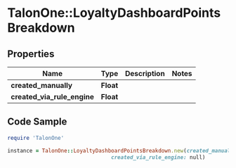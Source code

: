 # TalonOne::LoyaltyDashboardPointsBreakdown

## Properties

Name | Type | Description | Notes
------------ | ------------- | ------------- | -------------
**created_manually** | **Float** |  | 
**created_via_rule_engine** | **Float** |  | 

## Code Sample

```ruby
require 'TalonOne'

instance = TalonOne::LoyaltyDashboardPointsBreakdown.new(created_manually: null,
                                 created_via_rule_engine: null)
```


